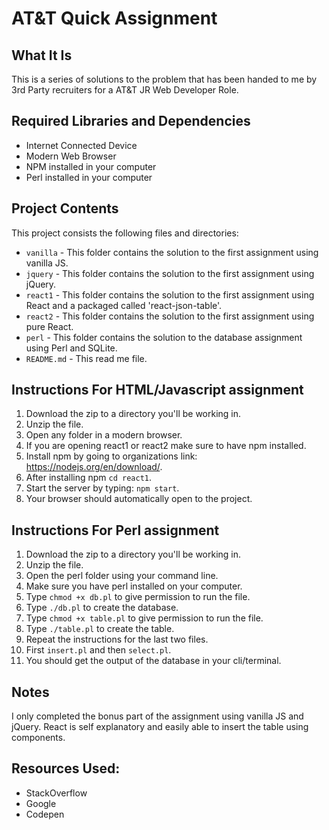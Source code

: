 # AT&T Quick Assignment

## What It Is
This is a series of solutions to the problem that has been handed to me by 3rd Party recruiters for a AT&T JR Web Developer Role.


## Required Libraries and Dependencies

* Internet Connected Device
* Modern Web Browser
* NPM installed in your computer
* Perl installed in your computer

## Project Contents
This project consists the following files and directories:

* `vanilla` - This folder contains the solution to the first assignment using vanilla JS.
* `jquery` - This folder contains the solution to the first assignment using jQuery.
* `react1` - This folder contains the solution to the first assignment using React and a packaged called 'react-json-table'.
* `react2` - This folder contains the solution to the first assignment using pure React.
* `perl` - This folder contains the solution to the database assignment using Perl and SQLite.
* `README.md` - This read me file.

## Instructions For HTML/Javascript assignment
1. Download the zip to a directory you'll be working in.
2. Unzip the file.
3. Open any folder in a modern browser.
4. If you are opening react1 or react2 make sure to have npm installed.
5. Install npm by going to organizations link: https://nodejs.org/en/download/.
6. After installing npm `cd react1`.
7. Start the server by typing: `npm start`.
8. Your browser should automatically open to the project.

## Instructions For Perl assignment
1. Download the zip to a directory you'll be working in.
2. Unzip the file.
3. Open the perl folder using your command line.
4. Make sure you have perl installed on your computer.
5. Type `chmod +x db.pl` to give permission to run the file.
6. Type `./db.pl` to create the database.
7. Type `chmod +x table.pl` to give permission to run the file.
8. Type `./table.pl` to create the table.
9. Repeat the instructions for the last two files.
10. First `insert.pl` and then `select.pl`.
11. You should get the output of the database in your cli/terminal.

## Notes
I only completed the bonus part of the assignment using vanilla JS and jQuery.
React is self explanatory and easily able to insert the table using components.

## Resources Used:
* StackOverflow
* Google
* Codepen

